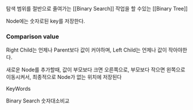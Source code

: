 
탐색 범위를 절반으로 줄여가는 [[Binary Search]] 작업을 
할 수있는  [[Binary Tree]]



Node에는 숫자로된 key를 저장한다.

### Comparison value

Right Child는 언제나 Parent보다 값이 커야하며,
Left Child는 언제나 값이 작아야한다.

새로운 Node를 추가할때, 값이 부모보다 크면 오른쪽으로, 부모보다 작으면 왼쪽으로 이동시켜서, 최종적으로 Node가 없는 위치에 저장된다


KeyWords

Binary Search
숫자대소비교
